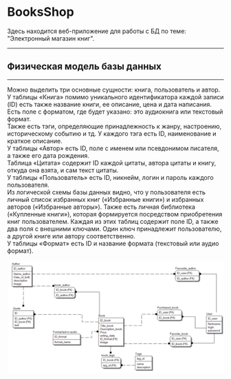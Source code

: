 # BooksShop
Здесь находится веб-приложение для работы с БД по теме: "Электронный магазин книг".
____

## Физическая модель базы данных
____
Можно выделить три основные сущности: книга, пользователь и автор.<br/>
У таблицы «Книга» помимо уникального идентификатора каждой записи (ID) есть также название книги, ее описание, цена и дата написания. Есть поле с форматом, где будет указано: это аудиокнига или текстовый формат.<br/>
Также есть тэги, определяющие принадлежность к жанру, настроению, историческому событию и тд. У каждого тэга есть ID, наименование и краткое описание.<br/>
У таблицы «Автор» есть ID, поле с именем или псевдонимом писателя, а также его дата рождения.<br/>
Таблица «Цитата» содержит ID каждой цитаты, автора цитаты и книгу, откуда она взята, и сам текст цитаты.<br/>
У таблицы «Пользователь» есть ID, никнейм, логин и пароль каждого пользователя.<br/>
Из логической схемы базы данных видно, что у пользователя есть личный список избранных книг («Избранные книги») и избранных авторов («Избранные авторы»). Также есть личная библиотека («Купленные книги»), которая формируется посредством приобретения книг пользователем. Каждая из этих таблиц содержит поле ID, а также два поля с внешними ключами. Один ключ принадлежит пользователю, а другой книге или автору соответственно.<br/>
У таблицы «Формат» есть ID и название формата (текстовый или аудио формат).<br/>

![Физическая модель БД](https://github.com/Ortem-a/BooksShop/blob/main/physical.png)
